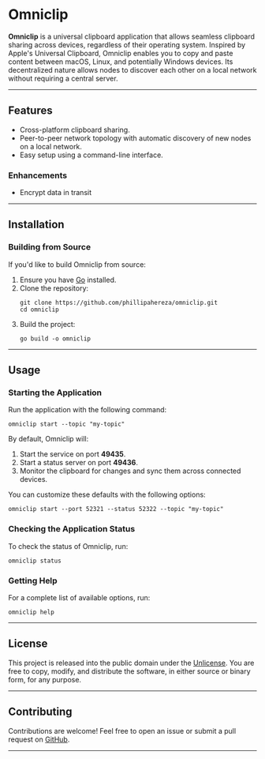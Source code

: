 # Omniclip

**Omniclip** is a universal clipboard application that allows seamless clipboard sharing across devices, regardless of
their operating system. Inspired by Apple's Universal Clipboard, Omniclip enables you to copy and paste content between
macOS, Linux, and potentially Windows devices. Its decentralized nature allows nodes to discover each other on a local
network without requiring a central server.

---

## Features

- Cross-platform clipboard sharing.
- Peer-to-peer network topology with automatic discovery of new nodes on a local network.
- Easy setup using a command-line interface.

### Enhancements
- Encrypt data in transit

---

## Installation

### Building from Source

If you'd like to build Omniclip from source:

1. Ensure you have [Go](https://golang.org/dl/) installed.
2. Clone the repository:
   ```shell
   git clone https://github.com/phillipahereza/omniclip.git
   cd omniclip
   ```
3. Build the project:
   ```shell
   go build -o omniclip
   ```
---

## Usage

### Starting the Application

Run the application with the following command:

   ```shell
   omniclip start --topic "my-topic"
   ```

By default, Omniclip will:

1. Start the service on port **49435**.
2. Start a status server on port **49436**.
3. Monitor the clipboard for changes and sync them across connected devices.

You can customize these defaults with the following options:

   ```shell
   omniclip start --port 52321 --status 52322 --topic "my-topic"
   ```

### Checking the Application Status

To check the status of Omniclip, run:

   ```shell
   omniclip status
   ```

### Getting Help

For a complete list of available options, run:

   ```shell
   omniclip help
   ```

---

## License

This project is released into the public domain under the [Unlicense](LICENSE). You are free to copy, modify, and
distribute the software, in either source or binary form, for any purpose.

---

## Contributing

Contributions are welcome! Feel free to open an issue or submit a pull request
on [GitHub](https://github.com/phillipahereza/omniclip).

---
